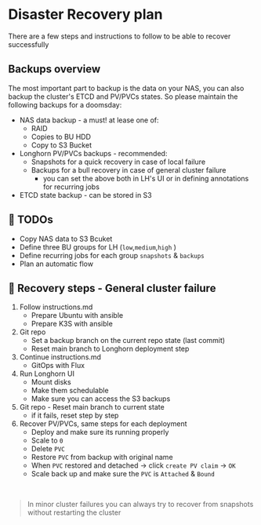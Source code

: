 # Disaster Recovery plan

There are a few steps and instructions to follow to be able to recover successfully

## Backups overview

The most important part to backup is the data on your NAS, you can also backup the cluster's ETCD and PV/PVCs states.
So please maintain the following backups for a doomsday:

* NAS data backup - a must! at lease one of:
  * RAID
  * Copies to BU HDD
  * Copy to S3 Bucket
* Longhorn PV/PVCs backups - recommended:
  * Snapshots for a quick recovery in case of local failure
  * Backups for a bull recovery in case of general cluster failure
    * you can set the above both in LH's UI or in defining annotations for recurring jobs
* ETCD state backup - can be stored in S3

## 📝 TODOs

* Copy NAS data to S3 Bcuket
* Define three BU groups for LH (`low`,`medium`,`high` )
* Define recurring jobs for each group `snapshots` & `backups`
* Plan an automatic flow

## 🚶 Recovery steps - General cluster failure

1. Follow instructions.md
   * Prepare Ubuntu with ansible
   * Prepare K3S with ansible
2. Git repo
   * Set a backup branch on the current repo state (last commit)
   * Reset main branch to Longhorn deployment step
3. Continue instructions.md
   * GitOps with Flux
4. Run Longhorn UI
   * Mount disks
   * Make them schedulable
   * Make sure you can access the S3 backups
5. Git repo - Reset main branch to current state
   * if it fails, reset step by step
6. Recover PV/PVCs, same steps for each deployment
   * Deploy and make sure its running properly
   * Scale to `0`
   * Delete `PVC`
   * Restore `PVC` from backup with original name
   * When `PVC` restored and detached -> click `create PV claim` -> `OK`
   * Scale back up and make sure the `PVC` is `Attached` & `Bound`

<br />

> In minor cluster failures you can always try to recover from snapshots without restarting the cluster
